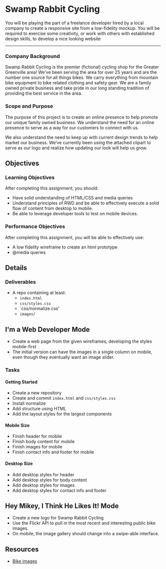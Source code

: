 # Swamp Rabbit Cycling

You will be playing the part of a freelance developer hired by a local company to create a responsive site from a low-fidelity mockup. You will be required to exercise some creativity, or work with others with established design skills, to develop a nice looking website

-------------------

### Company Background
Swamp Rabbit Cycling is the premier (fictional) cycling shop for the Greater Greenville area! We’ve been serving the area for over 25 years and are the number one source for all things bikes. We carry everything from mountain bike equipment to bike related clothing and safety gear. We are a family owned private business and take pride in our long standing tradition of providing the best service in the area.

### Scope and Purpose
The purpose of this project is to create an online presence to help promote our unique family owned business. We understand the need for an online presence to serve as a way for our customers to connect with us.

We also understand the need to keep up with current design trends to help market our business. We’ve currently been using the attached clipart to serve as our logo and realize how updating our look will help us grow.

## Objectives

### Learning Objectives

After completing this assignment, you should:

* Have solid understanding of HTML/CSS and media queries
* Understand principles of RWD and be able to effectively execute a solid flow of content from desktop to mobile.
* Be able to leverage developer tools to test on mobile devices.

### Performance Objectives

After completing this assignment, you will be able to effectively use:

* A low fidelity wireframe to create an html prototype
* @media queries

## Details

### Deliverables

* A repo containing at least:
  * `index.html`
  * `css/styles.css`
  * `css/normalize.css'
  * `images/`

## I'm a Web Developer Mode

* Create a web page from the given wireframes, developing the styles mobile-first
* The initial version can have the images in a single column on mobile, even though they eventually want an image slider.

### Tasks

#### Getting Started
  * Create a new repository
  * Create and commit `index.html` and `css/styles.css`
  * Install normalize
  * Add structure using HTML
  * Add the layout styles for the largest components

#### Mobile Size
  * Finish header for mobile
  * Finish body content for mobile
  * Finish images for mobile
  * Finish contact info and footer for mobile

#### Desktop Size
  * Add desktop styles for header
  * Add desktop styles for body content
  * Add desktop styles for images
  * Add desktop styles for contact info and footer

## Hey Mikey, I Think He Likes It! Mode
- Create a new logo for Swamp Rabbit Cycling
- Use the Flickr API to pull in the most recent and interesting public bike images.
- On mobile, the image gallery should change into a swipe-able interface.

## Resources
- [Bike images](https://unsplash.com/search?utf8=%E2%9C%93&keyword=bike&button=)
